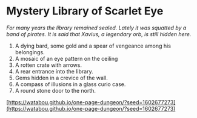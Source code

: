 # Mystery Library of Scarlet Eye 

*For many years the library remained sealed. Lately it was squatted by a band of pirates. It is said that Xavius, a legendary orb, is still hidden here.*

1. A dying bard, some gold and a spear of vengeance among his belongings.
2. A mosaic of an eye pattern on the ceiling
3. A rotten crate with arrows.
4. A rear entrance into the library.
5. Gems hidden in a crevice of the wall.
6. A compass of illusions in a glass curio case.
7. A round stone door to the north.

[https://watabou.github.io/one-page-dungeon/?seed=1602677273](https://watabou.github.io/one-page-dungeon/?seed=1602677273)